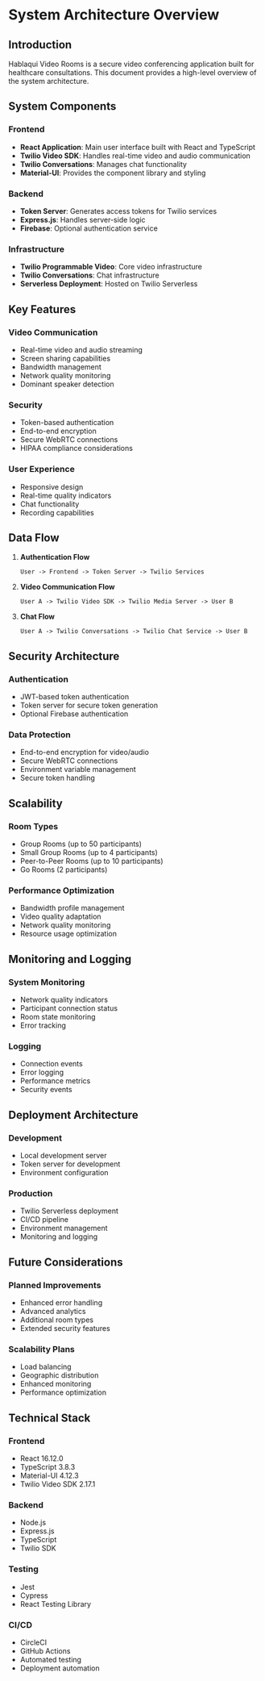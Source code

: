 # System Architecture Overview

## Introduction

Hablaqui Video Rooms is a secure video conferencing application built for healthcare consultations. This document provides a high-level overview of the system architecture.

## System Components

### Frontend
- **React Application**: Main user interface built with React and TypeScript
- **Twilio Video SDK**: Handles real-time video and audio communication
- **Twilio Conversations**: Manages chat functionality
- **Material-UI**: Provides the component library and styling

### Backend
- **Token Server**: Generates access tokens for Twilio services
- **Express.js**: Handles server-side logic
- **Firebase**: Optional authentication service

### Infrastructure
- **Twilio Programmable Video**: Core video infrastructure
- **Twilio Conversations**: Chat infrastructure
- **Serverless Deployment**: Hosted on Twilio Serverless

## Key Features

### Video Communication
- Real-time video and audio streaming
- Screen sharing capabilities
- Bandwidth management
- Network quality monitoring
- Dominant speaker detection

### Security
- Token-based authentication
- End-to-end encryption
- Secure WebRTC connections
- HIPAA compliance considerations

### User Experience
- Responsive design
- Real-time quality indicators
- Chat functionality
- Recording capabilities

## Data Flow

1. **Authentication Flow**
   ```
   User -> Frontend -> Token Server -> Twilio Services
   ```

2. **Video Communication Flow**
   ```
   User A -> Twilio Video SDK -> Twilio Media Server -> User B
   ```

3. **Chat Flow**
   ```
   User A -> Twilio Conversations -> Twilio Chat Service -> User B
   ```

## Security Architecture

### Authentication
- JWT-based token authentication
- Token server for secure token generation
- Optional Firebase authentication

### Data Protection
- End-to-end encryption for video/audio
- Secure WebRTC connections
- Environment variable management
- Secure token handling

## Scalability

### Room Types
- Group Rooms (up to 50 participants)
- Small Group Rooms (up to 4 participants)
- Peer-to-Peer Rooms (up to 10 participants)
- Go Rooms (2 participants)

### Performance Optimization
- Bandwidth profile management
- Video quality adaptation
- Network quality monitoring
- Resource usage optimization

## Monitoring and Logging

### System Monitoring
- Network quality indicators
- Participant connection status
- Room state monitoring
- Error tracking

### Logging
- Connection events
- Error logging
- Performance metrics
- Security events

## Deployment Architecture

### Development
- Local development server
- Token server for development
- Environment configuration

### Production
- Twilio Serverless deployment
- CI/CD pipeline
- Environment management
- Monitoring and logging

## Future Considerations

### Planned Improvements
- Enhanced error handling
- Advanced analytics
- Additional room types
- Extended security features

### Scalability Plans
- Load balancing
- Geographic distribution
- Enhanced monitoring
- Performance optimization

## Technical Stack

### Frontend
- React 16.12.0
- TypeScript 3.8.3
- Material-UI 4.12.3
- Twilio Video SDK 2.17.1

### Backend
- Node.js
- Express.js
- TypeScript
- Twilio SDK

### Testing
- Jest
- Cypress
- React Testing Library

### CI/CD
- CircleCI
- GitHub Actions
- Automated testing
- Deployment automation 